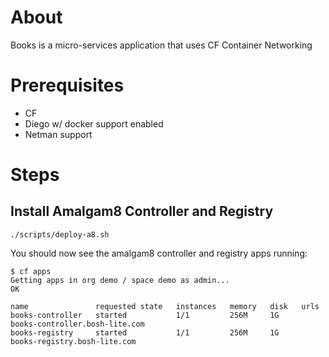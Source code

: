 # About
Books is a micro-services application that uses CF Container Networking

# Prerequisites
- CF
- Diego w/ docker support enabled
- Netman support

# Steps

## Install Amalgam8 Controller and Registry
```
./scripts/deploy-a8.sh
```

You should now see the amalgam8 controller and registry apps running:
```
$ cf apps
Getting apps in org demo / space demo as admin...
OK

name               requested state   instances   memory   disk   urls
books-controller   started           1/1         256M     1G     books-controller.bosh-lite.com
books-registry     started           1/1         256M     1G     books-registry.bosh-lite.com
```
